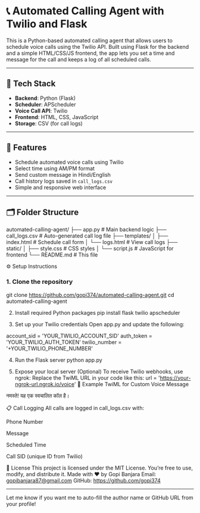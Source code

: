 # 📞 Automated Calling Agent with Twilio and Flask

This is a Python-based automated calling agent that allows users to schedule voice calls using the Twilio API. Built using Flask for the backend and a simple HTML/CSS/JS frontend, the app lets you set a time and message for the call and keeps a log of all scheduled calls.

---

## 🔧 Tech Stack

- **Backend**: Python (Flask)
- **Scheduler**: APScheduler
- **Voice Call API**: Twilio
- **Frontend**: HTML, CSS, JavaScript
- **Storage**: CSV (for call logs)

---

## 🚀 Features

- Schedule automated voice calls using Twilio
- Select time using AM/PM format
- Send custom message in Hindi/English
- Call history logs saved in `call_logs.csv`
- Simple and responsive web interface

---

## 🗂️ Folder Structure
automated-calling-agent/
├── app.py # Main backend logic
├── call_logs.csv # Auto-generated call log file
├── templates/
│ ├── index.html # Schedule call form
│ └── logs.html # View call logs
├── static/
│ ├── style.css # CSS styles
│ └── script.js # JavaScript for frontend
└── README.md # This file

⚙️ Setup Instructions

### 1. Clone the repository
git clone https://github.com/gopi374/automated-calling-agent.git
cd automated-calling-agent

2. Install required Python packages
pip install flask twilio apscheduler

3. Set up your Twilio credentials
Open app.py and update the following:

account_sid = 'YOUR_TWILIO_ACCOUNT_SID'
auth_token = 'YOUR_TWILIO_AUTH_TOKEN'
twilio_number = '+YOUR_TWILIO_PHONE_NUMBER'

4. Run the Flask server
python app.py

6. Expose your local server (Optional)
To receive Twilio webhooks, use ngrok:
Replace the TwiML URL in your code like this:
url = 'https://your-ngrok-url.ngrok.io/voice'
📄 Example TwiML for Custom Voice Message
<Response>
  <Say voice="alice" language="hi-IN">नमस्ते! यह एक स्वचालित कॉल है।</Say>
</Response>

📋 Call Logging
All calls are logged in call_logs.csv with:

Phone Number

Message

Scheduled Time

Call SID (unique ID from Twilio)

🧾 License
This project is licensed under the MIT License. You’re free to use, modify, and distribute it.
Made with ❤️ by Gopi Banjara
Email: gopibanjara87@gmail.com
GitHub: https://github.com/gopi374

---

Let me know if you want me to auto-fill the author name or GitHub URL from your profile!
